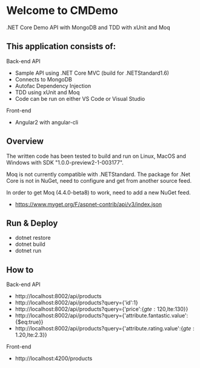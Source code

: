 # Welcome to CMDemo

.NET Core Demo API with MongoDB and TDD with xUnit and Moq

## This application consists of:

Back-end API
* Sample API using .NET Core MVC (build for .NETStandard1.6)
* Connects to MongoDB
* Autofac Dependency Injection
* TDD using xUnit and Moq
* Code can be run on either VS Code or Visual Studio

Front-end
* Angular2 with angular-cli

## Overview

The written code has been tested to build and run on Linux, MacOS and Windows with SDK "1.0.0-preview2-1-003177".

Moq is not currently compatible with .NETStandard. The package for .Net Core is not in NuGet, need to configure and get from another source feed. 

In order to get Moq (4.4.0-beta8) to work, need to add a new NuGet feed.
* https://www.myget.org/F/aspnet-contrib/api/v3/index.json

## Run & Deploy

* dotnet restore
* dotnet build
* dotnet run

## How to

Back-end API
* http://localhost:8002/api/products
* http://localhost:8002/api/products?query={'id':1}
* http://localhost:8002/api/products?query={'price':{$gte:120,$lte:130}}
* http://localhost:8002/api/products?query={'attribute.fantastic.value':{$eq:true}}
* http://localhost:8002/api/products?query={'attribute.rating.value':{$gte:1.20,$lte:2.3}}

Front-end
* http://localhost:4200/products
